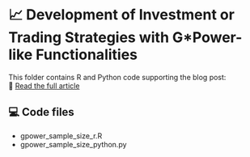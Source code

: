 # 📈 Development of Investment or Trading Strategies with G*Power-like Functionalities

This folder contains R and Python code supporting the blog post:  
🔗 [Read the full article](https://www.drkrzysztofozimek.com/gpower-sample-size-trading-strategy-validation/)

## 💻 Code files
- gpower_sample_size_r.R
- gpower_sample_size_python.py
